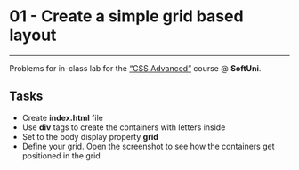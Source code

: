﻿# 01 - Create a simple grid based layout
------
Problems for in-class lab for the [“CSS Advanced”](https://softuni.bg/trainings/2427/css-advanced-july-2019) course @ **SoftUni**.

## Tasks
* Create **index.html** file
* Use **div** tags to create the containers with letters inside
* Set to the body display property **grid**
* Define your grid. Open the screenshot to see how the containers get positioned in the grid
